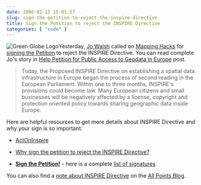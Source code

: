 ```yaml
---
date: 2006-02-15 15:01:57
slug: sign-the-petition-to-reject-the-inspire-directive
title: Sign the Petition to reject the INSPIRE Directive
categories: [ "code" ]
---
```


![Green Globe Logo](/images/logos/greenglobe-logo.jpg)Yesterday, [Jo Walsh](http://frot.org) called on [Mapping Hacks](http://mappinghacks.com) for [signing the Petition](http://petition.publicgeodata.org) to reject the INSPIRE Directive. You can read complete Jo's story in 
[Help Petition for Public Access to Geodata in Europe](http://mappinghacks.com/index.cgi/2006/02/14#publicgeodata) post.








> Today, the Proposed INSPIRE Directive on establishing a spatial data infrastructure in Europe began the process of second reading in the European Parliament. Within one to three months, INSPIRE's provisions could become law. Many European citizens and small businesses will be negatively affected by a license, copyright and protection oriented policy towards sharing geographic data inside Europe.









Here are helpful resources to get more details about INSPIRE Directive and why your sign is so important:




	
  * [ActOnInspire](http://publicgeodata.org/ActOnInspire)


	
  * [Why sign the petition to reject the INSPIRE Directive?](http://petition.publicgeodata.org/why_sign.php)


	
  * [**Sign the Petition!**](http://petition.publicgeodata.org) - here is a complete [list of signatures](http://petition.publicgeodata.org/signed.php3?lang=eng)




You can also find a [note about INSPIRE Directive](http://www.allpointsblog.com/archives/1148-Petition-to-Reject-INSPIRE.html) on the [All Points Blog](http://www.allpointsblog.com).


